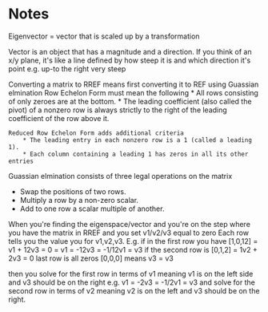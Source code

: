 # Notes

Eigenvector = vector that is scaled up by a transformation

Vector is an object that has a magnitude and a direction. If you think of an x/y plane, it's like a line defined by how steep it is and which direction it's point e.g. up-to the right very steep

Converting a matrix to RREF means first converting it to REF using Guassian elmination
    Row Echelon Form must mean the following
        * All rows consisting of only zeroes are at the bottom.
        * The leading coefficient (also called the pivot) of a nonzero row is always strictly to the right of the leading coefficient of the row above it.

    Reduced Row Echelon Form adds additional criteria
        * The leading entry in each nonzero row is a 1 (called a leading 1).
        * Each column containing a leading 1 has zeros in all its other entries
Guassian elmination consists of three legal operations on the matrix

* Swap the positions of two rows.
* Multiply a row by a non-zero scalar.
* Add to one row a scalar multiple of another.

When you're finding the eigenspace/vector and you're on the step where you have the matrix in RREF and you set v1/v2/v3 equal to zero
Each row tells you the value you for v1,v2,v3. E.g. if in the first row you have [1,0,12]  = v1 + 12v3  = 0  = v1 = -12v3 = -1/12v1 = v3
if the second row is [0,1,2] = 1v2 + 2v3 = 0
last row is all zeros [0,0,0] means v3 = v3

then you solve for the first row in terms of v1 meaning v1 is on the left side and v3 should be on the right e.g. v1 = -2v3 = -1/2v1 = v3
and solve for the second row in terms of v2 meaning v2 is on the left and v3 should be on the right.